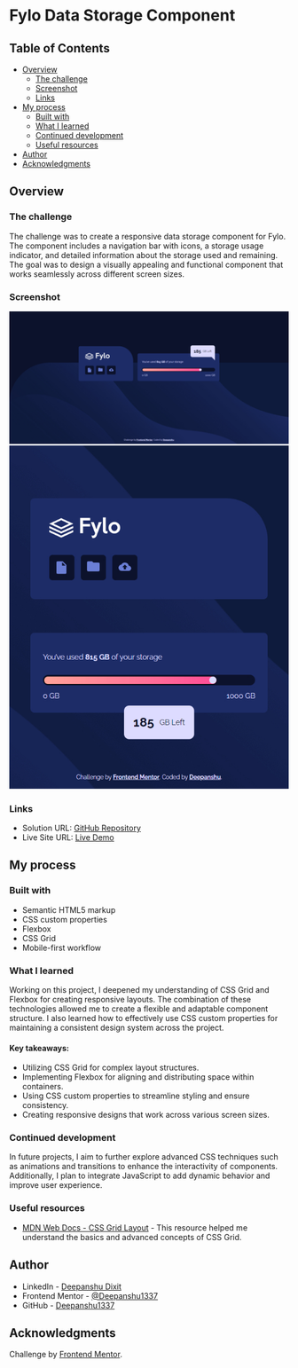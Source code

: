 # Fylo Data Storage Component

## Table of Contents

- [Overview](#overview)
  - [The challenge](#the-challenge)
  - [Screenshot](#screenshot)
  - [Links](#links)
- [My process](#my-process)
  - [Built with](#built-with)
  - [What I learned](#what-i-learned)
  - [Continued development](#continued-development)
  - [Useful resources](#useful-resources)
- [Author](#author)
- [Acknowledgments](#acknowledgments)

## Overview

### The challenge

The challenge was to create a responsive data storage component for Fylo. The component includes a navigation bar with icons, a storage usage indicator, and detailed information about the storage used and remaining. The goal was to design a visually appealing and functional component that works seamlessly across different screen sizes.

### Screenshot

![Desktop](./design/desktop.jpg)
![mobile](./design/mobile.jpg)

### Links

- Solution URL: [GitHub Repository](https://github.com/Deepanshu1337/fylo-data-storage-component)
- Live Site URL: [Live Demo](https://your-live-demo-url.com)

## My process

### Built with

- Semantic HTML5 markup
- CSS custom properties
- Flexbox
- CSS Grid
- Mobile-first workflow

### What I learned

Working on this project, I deepened my understanding of CSS Grid and Flexbox for creating responsive layouts. The combination of these technologies allowed me to create a flexible and adaptable component structure. I also learned how to effectively use CSS custom properties for maintaining a consistent design system across the project.

#### Key takeaways:
- Utilizing CSS Grid for complex layout structures.
- Implementing Flexbox for aligning and distributing space within containers.
- Using CSS custom properties to streamline styling and ensure consistency.
- Creating responsive designs that work across various screen sizes.

### Continued development

In future projects, I aim to further explore advanced CSS techniques such as animations and transitions to enhance the interactivity of components. Additionally, I plan to integrate JavaScript to add dynamic behavior and improve user experience.

### Useful resources

- [MDN Web Docs - CSS Grid Layout](https://developer.mozilla.org/en-US/docs/Web/CSS/CSS_Grid_Layout) - This resource helped me understand the basics and advanced concepts of CSS Grid.
## Author

- LinkedIn - [Deepanshu Dixit](https://www.linkedin.com/in/deepanshudixit280/)
- Frontend Mentor - [@Deepanshu1337](https://www.frontendmentor.io/profile/Deepanshu1337)
- GitHub - [Deepanshu1337](https://github.com/Deepanshu1337)

## Acknowledgments

Challenge by [Frontend Mentor](https://www.frontendmentor.io?ref=challenge).
